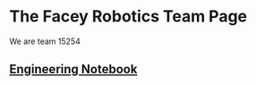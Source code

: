 # The Facey Robotics Team Page

We are team 15254

## [Engineering Notebook](engineering_notebook.md)

